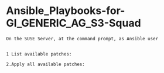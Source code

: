 # Ansible_Playbooks-for-GI_GENERIC_AG_S3-Squad





    On the SUSE Server, at the command prompt, as Ansible user
    
    
    1 List available patches:

    2.Apply all available patches:

    

